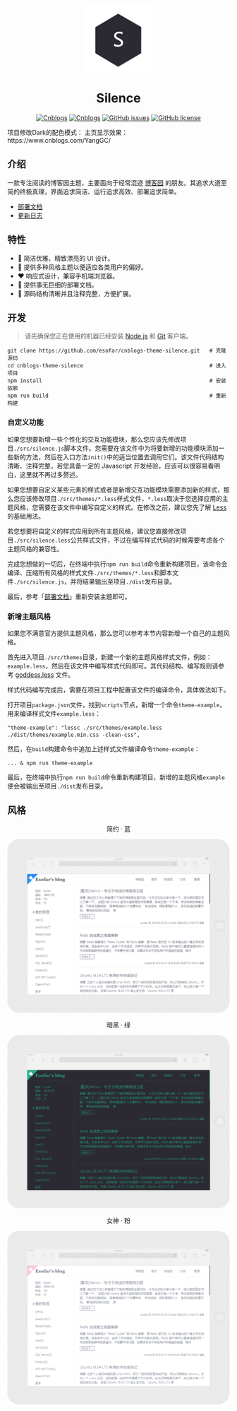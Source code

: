 <div align="center">

<img src="./docs/logo.png" height="150" />

# Silence

[![Cnblogs](https://img.shields.io/badge/release-v2.0.2-brightgreen.svg)](https://github.com/esofar/cnblogs-theme-silence/releases)
[![Cnblogs](https://img.shields.io/badge/dependencies-jquery-blue.svg)](https://www.cnblogs.com)
[![GitHub issues](https://img.shields.io/github/issues/esofar/cnblogs-theme-silence.svg)](https://github.com/esofar/cnblogs-theme-silence/issues)
[![GitHub license](https://img.shields.io/github/license/esofar/cnblogs-theme-silence.svg)](https://github.com/esofar/cnblogs-theme-silence/blob/master/LICENSE)

</div>
项目修改Dark的配色模式：
 主页显示效果： https://www.cnblogs.com/YangGC/

## 介绍

一款专注阅读的博客园主题，主要面向于经常混迹 [博客园](https://www.cnblogs.com/) 的朋友。其追求大道至简的终极真理，界面追求简洁、运行追求高效、部署追求简单。

- [部署文档](./docs/deploy.md)
- [更新日志](./docs/change.md)

## 特性

* :blue_heart: 简洁优雅、精致漂亮的 UI 设计。
* :purple_heart: 提供多种风格主题以便适应各类用户的偏好。
* :heart: 响应式设计，兼容手机端浏览器。
* :green_heart: 提供事无巨细的部署文档。
* :yellow_heart: 源码结构清晰并且注释完整，方便扩展。

## 开发

> 请先确保您正在使用的机器已经安装 [Node.js](https://nodejs.org) 和 [Git](https://git-scm.com) 客户端。

```
git clone https://github.com/esofar/cnblogs-theme-silence.git   # 克隆源码
cd cnblogs-theme-silence                                        # 进入项目
npm install                                                     # 安装依赖
npm run build                                                   # 重新构建
```

### 自定义功能

如果您想要新增一些个性化的交互功能模块，那么您应该先修改项目`./src/silence.js`脚本文件。您需要在该文件中为将要新增的功能模块添加一些新的方法，然后在入口方法`init()`中的适当位置去调用它们。该文件代码结构清晰、注释完整，若您具备一定的 Javascript 开发经验，应该可以很容易看明白，这里就不再过多赘述。

如果您想要自定义某些元素的样式或者是新增交互功能模块需要添加新的样式，那么您应该修改项目`./src/themes/*.less`样式文件，`*.less`取决于您选择应用的主题风格，您需要在该文件中编写自定义的样式。在修改之前，建议您先了解 [Less](http://lesscss.org/) 的基础用法。

若您想要将自定义的样式应用到所有主题风格，建议您直接修改项目`./src/silence.less`公共样式文件，不过在编写样式代码的时候需要考虑各个主题风格的兼容性。

完成您想做的一切后，在终端中执行`npm run build`命令重新构建项目，该命令会编译、压缩所有风格的样式文件`./src/themes/*.less`和脚本文件`./src/silence.js`，并将结果输出至项目`./dist`发布目录。

最后，参考「[部署文档](./docs/deploy.md)」重新安装主题即可。

### 新增主题风格

如果您不满意官方提供主题风格，那么您可以参考本节内容新增一个自己的主题风格。

首先进入项目`./src/themes`目录，新建一个新的主题风格样式文件，例如：`example.less`，然后在该文件中编写样式代码即可。其代码结构、编写规则请参考 [goddess.less](./src/themes/goddess.less) 文件。

样式代码编写完成后，需要在项目工程中配置该文件的编译命令，具体做法如下。

打开项目`package.json`文件，找到`scripts`节点，新增一个命令`theme-example`，用来编译样式文件`example.less`：

```
"theme-example": "lessc ./src/themes/example.less ./dist/themes/example.min.css -clean-css",
```
然后，在`build`构建命令中追加上述样式文件编译命令`theme-example`：
```
... & npm run theme-example
```

最后，在终端中执行`npm run build`命令重新构建项目，新增的主题风格`example`便会被输出至项目`./dist`发布目录。

## 风格

<div align="center">

简约 · 蓝

![](./docs/theme_default.png)

暗黑 · 绿

![](./docs/theme_dark.png)

女神 · 粉

![](./docs/theme_goddess.png)

</div> 
